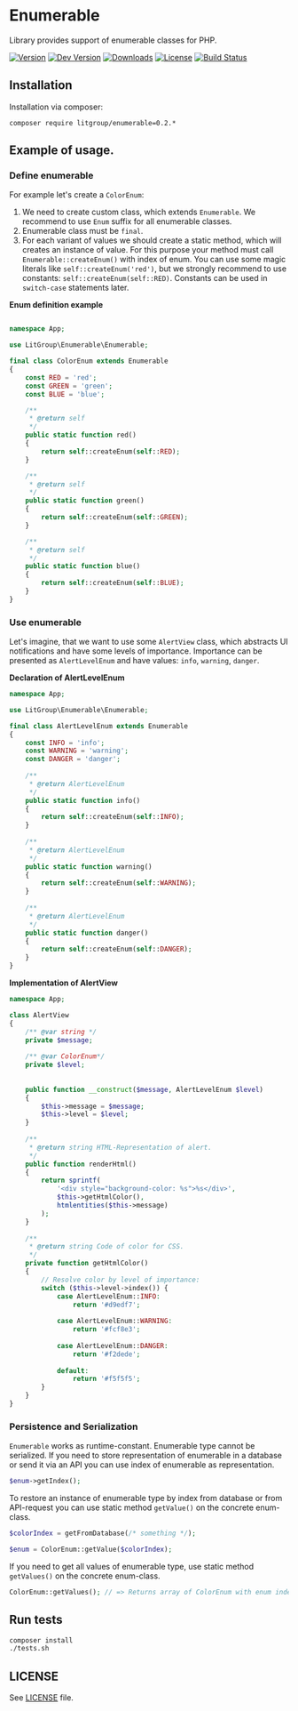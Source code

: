 Enumerable
==========

Library provides support of enumerable classes for PHP.

[![Version](https://img.shields.io/packagist/v/litgroup/enumerable.svg)](https://packagist.org/packages/litgroup/enumerable)
[![Dev Version](https://img.shields.io/packagist/vpre/litgroup/enumerable.svg)](https://packagist.org/packages/litgroup/enumerable)
[![Downloads](https://img.shields.io/packagist/dt/litgroup/enumerable.svg)](https://packagist.org/packages/litgroup/enumerable)
[![License](https://img.shields.io/badge/license-MIT-blue.svg)][license]
[![Build Status](https://travis-ci.org/LitGroup/enumerable.php.svg?branch=master)](https://travis-ci.org/LitGroup/enumerable.php)

Installation
------------

Installation via composer:

```
composer require litgroup/enumerable=0.2.*
```


Example of usage.
-----------------

###  Define enumerable

For example let's create a `ColorEnum`:
    
1. We need to create custom class, which extends `Enumerable`.
   We recommend to use `Enum` suffix for all enumerable classes.
2. Enumerable class must be `final`.
3. For each variant of values we should create a static method, which
   will creates an instance of value. For this purpose your method
   must call `Enumerable::createEnum()` with index of enum.
   You can use some magic literals like `self::createEnum('red')`,
   but we strongly recommend to use constants: `self::createEnum(self::RED)`.
   Constants can be used in `switch-case` statements later.
    

**Enum definition example**

```php

namespace App;

use LitGroup\Enumerable\Enumerable;

final class ColorEnum extends Enumerable
{
    const RED = 'red';
    const GREEN = 'green';
    const BLUE = 'blue';

    /**
     * @return self
     */
    public static function red()
    {
        return self::createEnum(self::RED);
    }

    /**
     * @return self
     */
    public static function green()
    {
        return self::createEnum(self::GREEN);
    }

    /**
     * @return self
     */
    public static function blue()
    {
        return self::createEnum(self::BLUE);
    }
}
```

### Use enumerable

Let's imagine, that we want to use some `AlertView` class, which abstracts
UI notifications and have some levels of importance. Importance can be
presented as `AlertLevelEnum` and have values: `info`, `warning`, `danger`.

**Declaration of AlertLevelEnum**

```php
namespace App;

use LitGroup\Enumerable\Enumerable;

final class AlertLevelEnum extends Enumerable
{
    const INFO = 'info';
    const WARNING = 'warning';
    const DANGER = 'danger';
 
    /**
     * @return AlertLevelEnum
     */
    public static function info()
    {
        return self::createEnum(self::INFO);
    }
    
    /**
     * @return AlertLevelEnum
     */
    public static function warning()
    {
        return self::createEnum(self::WARNING);
    }
    
    /**
     * @return AlertLevelEnum
     */
    public static function danger()
    {
        return self::createEnum(self::DANGER);
    }
}

```

**Implementation of AlertView**

```php
namespace App;

class AlertView
{
    /** @var string */
    private $message;
    
    /** @var ColorEnum*/
    private $level;
    
    
    public function __construct($message, AlertLevelEnum $level)
    {
        $this->message = $message;
        $this->level = $level;
    }
    
    /**
     * @return string HTML-Representation of alert.
     */
    public function renderHtml()
    {
        return sprintf(
            '<div style="background-color: %s">%s</div>',
            $this->getHtmlColor(),
            htmlentities($this->message)
        );
    }
    
    /**
     * @return string Code of color for CSS.
     */
    private function getHtmlColor()
    {
        // Resolve color by level of importance:
        switch ($this->level->index()) {
            case AlertLevelEnum::INFO:
                return '#d9edf7';
            
            case AlertLevelEnum::WARNING:
                return '#fcf8e3';
            
            case AlertLevelEnum::DANGER:
                return '#f2dede';
            
            default:
                return '#f5f5f5';
        }
    }
}
```

### Persistence and Serialization

`Enumerable` works as runtime-constant. Enumerable type cannot be serialized.
If you need to store representation of enumerable in a database or send
it via an API you can use index of enumerable as representation.

```php
$enum->getIndex();
```

To restore an instance of enumerable type by index from database or
from API-request you can use static method `getValue()` on the concrete
enum-class.

```php
$colorIndex = getFromDatabase(/* something */);

$enum = ColorEnum::getValue($colorIndex);
```

If you need to get all values of enumerable type, use static method
`getValues()` on the concrete enum-class.

```php
ColorEnum::getValues(); // => Returns array of ColorEnum with enum index as key
```

Run tests
---------

```bash
composer install
./tests.sh
```

LICENSE
-------

See [LICENSE][license] file.

[license]: https://raw.githubusercontent.com/LitGroup/enumerable.php/master/LICENSE